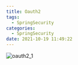 ```yaml
---
title: Oauth2
tags:
  - SpringSecurity
categories:
  - SpringSecurity
date: 2021-10-19 11:49:22
---
```


![oauth2_1](/review_img/oauth2/1.PNG)




